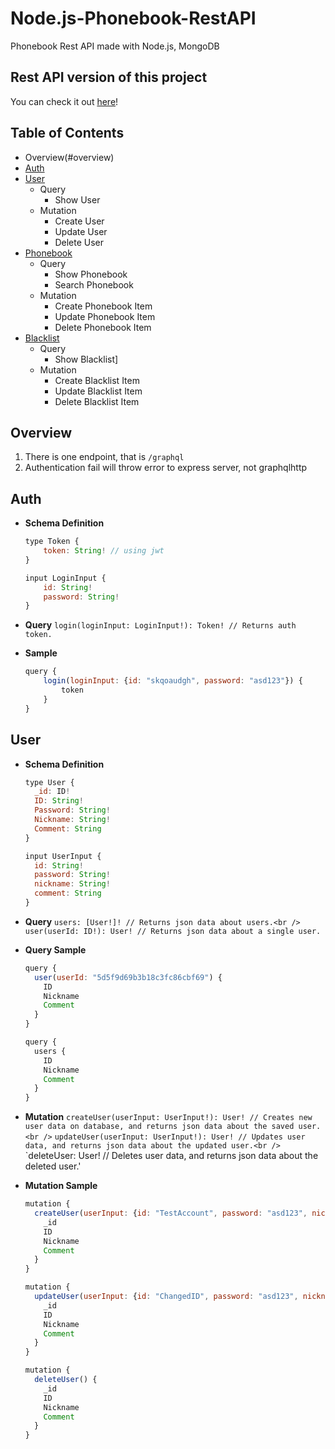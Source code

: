 # Node.js-Phonebook-RestAPI
Phonebook Rest API made with Node.js, MongoDB

## Rest API version of this project
You can check it out [here](https://github.com/skqoaudgh/Node.js-Phonebook-RestAPI)!

## Table of Contents
* Overview(#overview)
* [Auth](#auth)
* [User](#user)
  * Query
    * Show User
  * Mutation
    * Create User
    * Update User
    * Delete User
* [Phonebook](#phonebook)
  * Query
    * Show Phonebook
    * Search Phonebook
  * Mutation
    * Create Phonebook Item
    * Update Phonebook Item
    * Delete Phonebook Item
* [Blacklist](#blacklist)
  * Query
    * Show Blacklist]
  * Mutation
    * Create Blacklist Item
    * Update Blacklist Item
    * Delete Blacklist Item

## Overview
1. There is one endpoint, that is ```/graphql```
2. Authentication fail will throw error to express server, not graphqlhttp


## Auth

* **Schema Definition**
  ```javascript
  type Token {
      token: String! // using jwt
  }
  
  input LoginInput {
      id: String!
      password: String!
  }
  ```
  
* **Query**
  `login(loginInput: LoginInput!): Token! // Returns auth token.` 
  
* **Sample**
  ```javascript
  query {
      login(loginInput: {id: "skqoaudgh", password: "asd123"}) {
          token
      }
  }
  ```

## User

* **Schema Definition**
  ```javascript
  type User {
    _id: ID!
    ID: String!
    Password: String!
    Nickname: String!
    Comment: String
  }

  input UserInput {
    id: String!
    password: String!
    nickname: String!
    comment: String
  }
  ```
  
* **Query**
  `users: [User!]! // Returns json data about users.<br />`
  `user(userId: ID!): User! // Returns json data about a single user.`
  
* **Query Sample**
  ```javascript
  query {
    user(userId: "5d5f9d69b3b18c3fc86cbf69") {
      ID
      Nickname
      Comment
    }
  }
  
  query {
    users {
      ID
      Nickname
      Comment
    }
  }
  ```
  
* **Mutation**
  `createUser(userInput: UserInput!): User! // Creates new user data on database, and returns json data about the saved user.<br />`
  `updateUser(userInput: UserInput!): User! // Updates user data, and returns json data about the updated user.<br />`
  `deleteUser: User! // Deletes user data, and returns json data about the deleted user.'
  
* **Mutation Sample**
  ```javascript
  mutation {
    createUser(userInput: {id: "TestAccount", password: "asd123", nickname: "TestAccount", comment: "hello~"}) {
      _id
      ID
      Nickname
      Comment
    }
  }
  
  mutation {
    updateUser(userInput: {id: "ChangedID", password: "asd123", nickname: "ChangedNickname"}) {
      _id
      ID
      Nickname
      Comment
    }
  }
  
  mutation {
    deleteUser() {
      _id
      ID
      Nickname
      Comment
    }
  }
  ```
